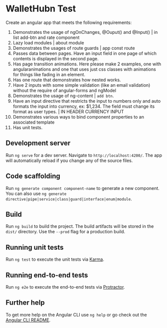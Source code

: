 # WalletHubn Test
 Create an angular app that meets the following requirements:
1) Demonstrates the usage of ngOnChanges, @Ouput() and @Input() | in list add-btn and rate component
2) Lazy load modules | about module
3) Demonstrates the usages of route guards | app const route
4) Passes data between pages. Have an input field in one page of which contents is
displayed in the second page.
5) Has page transition animations. Here please make 2 examples, one with angularanimations and one that uses just css classes with animations for things like fading in an
element.
6) Has one route that demonstrates how nested <router-outlet> works.
7) Have 2 inputs with some simple validation (like an email validation) without the require
of angular-forms and ngModel
8) Demonstrates the usage of ng-content | `add btn`.
9) Have an input directive that restricts the input to numbers only and auto formats the input
into currency, ex: $1,234. The field must change its format as user types. | IN HEADER CURRENCY INPUT
10) Demonstrates various ways to bind component properties to an associated template
11) Has unit tests.


## Development server

Run `ng serve` for a dev server. Navigate to `http://localhost:4200/`. The app will automatically reload if you change any of the source files.

## Code scaffolding

Run `ng generate component component-name` to generate a new component. You can also use `ng generate directive|pipe|service|class|guard|interface|enum|module`.

## Build

Run `ng build` to build the project. The build artifacts will be stored in the `dist/` directory. Use the `--prod` flag for a production build.

## Running unit tests

Run `ng test` to execute the unit tests via [Karma](https://karma-runner.github.io).

## Running end-to-end tests

Run `ng e2e` to execute the end-to-end tests via [Protractor](http://www.protractortest.org/).

## Further help

To get more help on the Angular CLI use `ng help` or go check out the [Angular CLI README](https://github.com/angular/angular-cli/blob/master/README.md).
